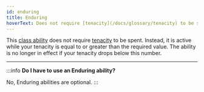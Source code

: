 ```yaml
---
id: enduring
title: Enduring
hoverText: Does not require [tenacity](/docs/glossary/tenacity) to be spent. Instead, it is active while your tenacity is equal to or greater than the required value. The ability is no longer in effect if your tenacity drops below this number.
---
```


This [class ability](/docs/battles/adventurer-turn/class-ability) does not require [tenacity](/docs/glossary/tenacity) to be spent. Instead, it is active while your tenacity is equal to or greater than the required value. The ability is no longer in effect if your tenacity drops below this number.

---

:::info
**Do I have to use an Enduring ability?**

No, Enduring abilities are optional.
:::
